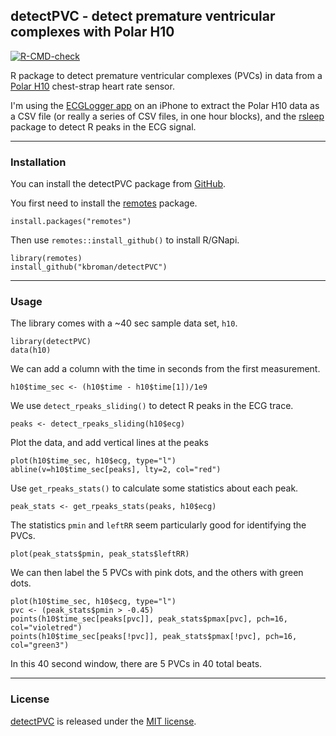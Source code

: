 ## detectPVC - detect premature ventricular complexes with Polar H10

[![R-CMD-check](https://github.com/kbroman/detectPVC/actions/workflows/R-CMD-check.yaml/badge.svg)](https://github.com/kbroman/detectPVC/actions/workflows/R-CMD-check.yaml)

R package to detect premature ventricular complexes (PVCs) in data from a [Polar
H10](https://www.polar.com/us-en/sensors/h10-heart-rate-sensor) chest-strap heart rate sensor.

I'm using the [ECGLogger app](https://www.ecglogger.com/) on an iPhone
to extract the Polar H10 data as a CSV file (or really a series of CSV
files, in one hour blocks), and the [rsleep](https://rsleep.org/)
package to detect R peaks in the ECG signal.


---

### Installation

You can install the detectPVC package from
[GitHub](https://github.com/kbroman/detectPVC).

You first need to install the
[remotes](https://remotes.r-lib.org) package.

    install.packages("remotes")

Then use `remotes::install_github()` to install R/GNapi.

    library(remotes)
    install_github("kbroman/detectPVC")

---

### Usage

The library comes with a ~40 sec sample data set, `h10`.

    library(detectPVC)
    data(h10)

We can add a column with the time in seconds from the first
measurement.

    h10$time_sec <- (h10$time - h10$time[1])/1e9

We use `detect_rpeaks_sliding()` to detect R peaks in the ECG trace.

    peaks <- detect_rpeaks_sliding(h10$ecg)

Plot the data, and add vertical lines at the peaks

    plot(h10$time_sec, h10$ecg, type="l")
    abline(v=h10$time_sec[peaks], lty=2, col="red")

Use `get_rpeaks_stats()` to calculate some statistics about each peak.

    peak_stats <- get_rpeaks_stats(peaks, h10$ecg)

The statistics `pmin` and `leftRR` seem particularly good for
identifying the PVCs.

    plot(peak_stats$pmin, peak_stats$leftRR)

We can then label the 5 PVCs with pink dots, and the others with green
dots.

    plot(h10$time_sec, h10$ecg, type="l")
    pvc <- (peak_stats$pmin > -0.45)
    points(h10$time_sec[peaks[pvc]], peak_stats$pmax[pvc], pch=16, col="violetred")
    points(h10$time_sec[peaks[!pvc]], peak_stats$pmax[!pvc], pch=16, col="green3")

In this 40 second window, there are 5 PVCs in 40 total beats.

---

### License

[detectPVC](https://github.com/kbroman/detectPVC) is released under the
[MIT license](LICENSE.md).
